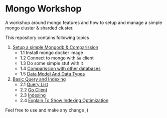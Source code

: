 # Mongo Workshop
A workshop around mongo features and how to setup and manage a simple mongo cluster & sharded cluster.

This repository contains following topics

1. [Setup a simple Mongodb & Comparission](./1-setup/)
    - 1.1 Install mongo docker image
    - 1.2 Connect to mongo with `Go` client
    - 1.3 Do some simple stuf with it
    - 1.4 [Comparission with other databases](./1-setup/COMPARISSION.md)
    - 1.5 [Data Model And Data Types](./1-setup/DATA_MODEL_AND_DATA_TYPES.md)
2. [Basic Query and Indexing](./2-query_and_indexing/)
    - 2.1 [Query List](./2-query_and_indexing/QUERY.md)
    - 2.2 [Go Client](./2-query_and_indexing/simple_client.go)
    - 2.3 [Indexing](./2-query_and_indexing/INDEX.md)
    - 2.4 [Explain To Show Indexing Optimization](./2-query_and_indexing/EXPLAIN.md)

Feel free to use and make any change ;)
